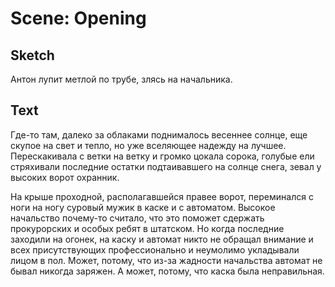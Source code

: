 # Scene: Opening

## Sketch

Антон лупит метлой по трубе, злясь на начальника.

## Text

Где-то там, далеко за облаками поднималось весеннее солнце, еще скупое на свет и тепло, но уже вселяющее надежду на лучшее. Перескакивала с ветки на ветку и громко цокала сорока, голубые ели стряхивали последние остатки подтаивавшего на солнце снега, зевал у высоких ворот охранник.

На крыше проходной, располагавшейся правее ворот, переминался с ноги на ногу суровый мужик в каске и с автоматом. Высокое начальство почему-то считало, что это поможет сдержать прокурорских и особых ребят в штатском. Но когда последние заходили на огонек, на каску и автомат никто не обращал внимание и всех присутствующих профессионально и неумолимо укладывали лицом в пол. Может, потому, что из-за жадности начальства автомат не бывал никогда заряжен. А может, потому, что каска была неправильная.

